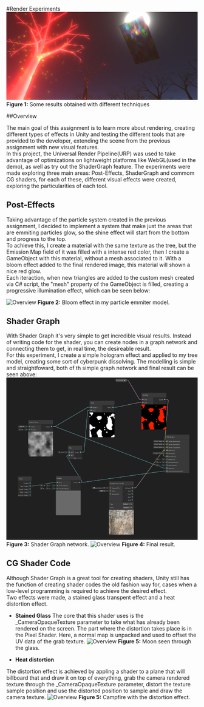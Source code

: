 #Render Experiments
![Overview](img/render/overview.png)
**Figure 1:** Some results obtained with different techniques 

##Overview

The main goal of this assignment is to learn more about rendering, creating different types of effects in Unity and testing the different tools that are provided to the developer, extending the scene from the previous assignment with new visual features.
<br/>
In this project, the Universal Render Pipeline(URP) was used to take advantage of optimizations on lightweight platforms like WebGL(used in the demo), as well as try out the ShaderGraph feature. The experiments were made exploring three main areas: Post-Effects, ShaderGraph and commom CG shaders, for each of these, different visual effects were created, exploring the particularities of each tool.

## Post-Effects

Taking advantage of the particle system created in the previous assignment, I decided to implement a system that make just the areas that are emmiting particles glow, so the shine effect will start from the bottom and progress to the top.
<br/> 
To achieve this, I create a material with the same texture as the tree, but the Emission Map field of it was filled with a intense red color, then I create a GameObject with this material, without a mesh associated to it. With a bloom effect added to the final rendered image, this material will shown a nice red glow.
<br/> 
Each iteraction, when new triangles are added to the custom mesh created via C# script, the "mesh" property of the GameObject is filled, creating a progressive illumination effect, which can be seen below:

![Overview](img/render/glow.gif)
**Figure 2:** Bloom effect in my particle emmiter model.

## Shader Graph 

With Shader Graph it's very simple to get incredible visual results. Instead of writing code for the shader, you can create nodes in a graph network and connecting them to get, in real time, the desireable result.
<br /> 
For this experiment, I create a simple hologram effect and applied to my tree model, creating some sort of cyberpunk dissolving. The modelling is simple and straightfoward, both of th simple graph network and final result can be seen above:
![Overview](img/render/shadergraph.png)
**Figure 3:** Shader Graph network.
![Overview](img/render/hologram.gif)
**Figure 4:** Final result.

## CG Shader Code

Although Shader Graph is a great tool for creating shaders, Unity still has the function of creating shader codes the old fashion way for, cases when a low-level programming is required to achieve the desired effect.
<br />
Two effects were made, a stained glass transpent effect and a heat distortion effect.

* **Stained Glass**
The core that this shader uses is the _CameraOpaqueTexture parameter to take what has already been rendered on the screen. The part where the distortion takes place is in the Pixel Shader. Here, a normal map is unpacked and used to offset the UV data of the grab texture.
![Overview](img/render/moon.gif)
**Figure 5:** Moon seen through the glass.

* **Heat distortion**

The distortion effect is achieved by appling a shader to a plane that will billboard that and draw it on top of everything, grab the camera rendered texture through the _CameraOpaqueTexture parameter, distort the texture sample position and use the distorted position to sample and draw the camera texture.
![Overview](img/render/fire.gif)
**Figure 5:** Campfire with the distortion effect.


















